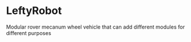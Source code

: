 # LeftyRobot
Modular rover mecanum wheel vehicle that can add different modules for different purposes 
